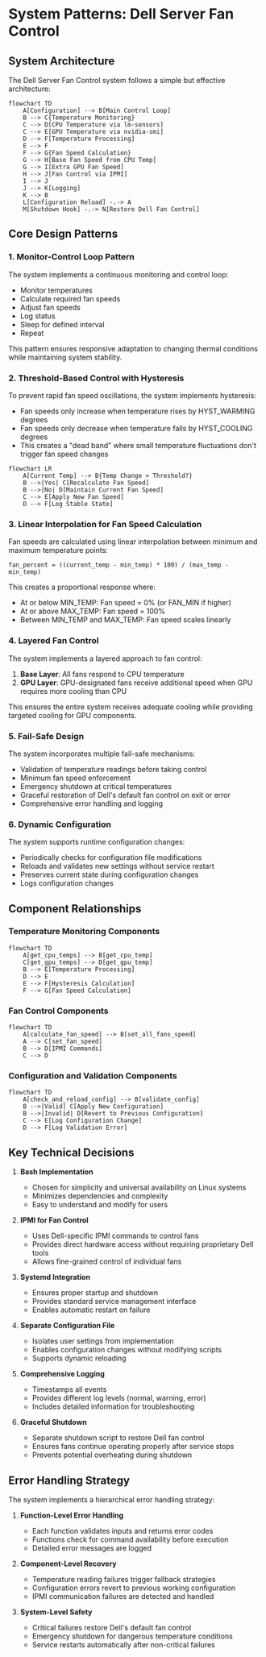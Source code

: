 # System Patterns: Dell Server Fan Control

## System Architecture

The Dell Server Fan Control system follows a simple but effective architecture:

```mermaid
flowchart TD
    A[Configuration] --> B[Main Control Loop]
    B --> C{Temperature Monitoring}
    C --> D[CPU Temperature via lm-sensors]
    C --> E[GPU Temperature via nvidia-smi]
    D --> F[Temperature Processing]
    E --> F
    F --> G{Fan Speed Calculation}
    G --> H[Base Fan Speed from CPU Temp]
    G --> I[Extra GPU Fan Speed]
    H --> J[Fan Control via IPMI]
    I --> J
    J --> K[Logging]
    K --> B
    L[Configuration Reload] -.-> A
    M[Shutdown Hook] -.-> N[Restore Dell Fan Control]
```

## Core Design Patterns

### 1. Monitor-Control Loop Pattern

The system implements a continuous monitoring and control loop:
- Monitor temperatures
- Calculate required fan speeds
- Adjust fan speeds
- Log status
- Sleep for defined interval
- Repeat

This pattern ensures responsive adaptation to changing thermal conditions while maintaining system stability.

### 2. Threshold-Based Control with Hysteresis

To prevent rapid fan speed oscillations, the system implements hysteresis:
- Fan speeds only increase when temperature rises by HYST_WARMING degrees
- Fan speeds only decrease when temperature falls by HYST_COOLING degrees
- This creates a "dead band" where small temperature fluctuations don't trigger fan speed changes

```mermaid
flowchart LR
    A[Current Temp] --> B{Temp Change > Threshold?}
    B -->|Yes| C[Recalculate Fan Speed]
    B -->|No| D[Maintain Current Fan Speed]
    C --> E[Apply New Fan Speed]
    D --> F[Log Stable State]
```

### 3. Linear Interpolation for Fan Speed Calculation

Fan speeds are calculated using linear interpolation between minimum and maximum temperature points:

```
fan_percent = ((current_temp - min_temp) * 100) / (max_temp - min_temp)
```

This creates a proportional response where:
- At or below MIN_TEMP: Fan speed = 0% (or FAN_MIN if higher)
- At or above MAX_TEMP: Fan speed = 100%
- Between MIN_TEMP and MAX_TEMP: Fan speed scales linearly

### 4. Layered Fan Control

The system implements a layered approach to fan control:
1. **Base Layer**: All fans respond to CPU temperature
2. **GPU Layer**: GPU-designated fans receive additional speed when GPU requires more cooling than CPU

This ensures the entire system receives adequate cooling while providing targeted cooling for GPU components.

### 5. Fail-Safe Design

The system incorporates multiple fail-safe mechanisms:
- Validation of temperature readings before taking control
- Minimum fan speed enforcement
- Emergency shutdown at critical temperatures
- Graceful restoration of Dell's default fan control on exit or error
- Comprehensive error handling and logging

### 6. Dynamic Configuration

The system supports runtime configuration changes:
- Periodically checks for configuration file modifications
- Reloads and validates new settings without service restart
- Preserves current state during configuration changes
- Logs configuration changes

## Component Relationships

### Temperature Monitoring Components

```mermaid
flowchart TD
    A[get_cpu_temps] --> B[get_cpu_temp]
    C[get_gpu_temps] --> D[get_gpu_temp]
    B --> E[Temperature Processing]
    D --> E
    E --> F[Hysteresis Calculation]
    F --> G[Fan Speed Calculation]
```

### Fan Control Components

```mermaid
flowchart TD
    A[calculate_fan_speed] --> B[set_all_fans_speed]
    A --> C[set_fan_speed]
    B --> D[IPMI Commands]
    C --> D
```

### Configuration and Validation Components

```mermaid
flowchart TD
    A[check_and_reload_config] --> B[validate_config]
    B -->|Valid| C[Apply New Configuration]
    B -->|Invalid| D[Revert to Previous Configuration]
    C --> E[Log Configuration Change]
    D --> F[Log Validation Error]
```

## Key Technical Decisions

1. **Bash Implementation**
   - Chosen for simplicity and universal availability on Linux systems
   - Minimizes dependencies and complexity
   - Easy to understand and modify for users

2. **IPMI for Fan Control**
   - Uses Dell-specific IPMI commands to control fans
   - Provides direct hardware access without requiring proprietary Dell tools
   - Allows fine-grained control of individual fans

3. **Systemd Integration**
   - Ensures proper startup and shutdown
   - Provides standard service management interface
   - Enables automatic restart on failure

4. **Separate Configuration File**
   - Isolates user settings from implementation
   - Enables configuration changes without modifying scripts
   - Supports dynamic reloading

5. **Comprehensive Logging**
   - Timestamps all events
   - Provides different log levels (normal, warning, error)
   - Includes detailed information for troubleshooting

6. **Graceful Shutdown**
   - Separate shutdown script to restore Dell fan control
   - Ensures fans continue operating properly after service stops
   - Prevents potential overheating during shutdown

## Error Handling Strategy

The system implements a hierarchical error handling strategy:

1. **Function-Level Error Handling**
   - Each function validates inputs and returns error codes
   - Functions check for command availability before execution
   - Detailed error messages are logged

2. **Component-Level Recovery**
   - Temperature reading failures trigger fallback strategies
   - Configuration errors revert to previous working configuration
   - IPMI communication failures are detected and handled

3. **System-Level Safety**
   - Critical failures restore Dell's default fan control
   - Emergency shutdown for dangerous temperature conditions
   - Service restarts automatically after non-critical failures
